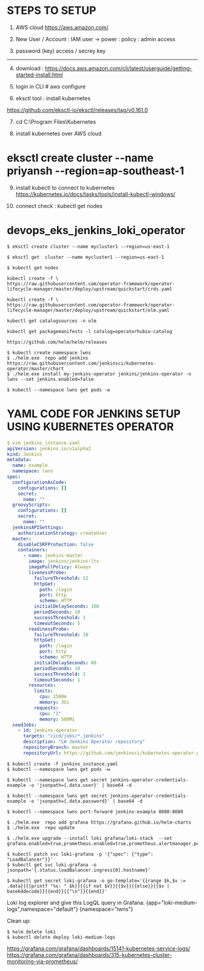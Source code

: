 # STEPS TO SETUP 

1. AWS cloud
https://aws.amazon.com/

2. New User / Account : IAM
user -> power : policy : admin access

3. password (key)
access / secrey key

------------------------------------

4. download : https://docs.aws.amazon.com/cli/latest/userguide/getting-started-install.html

5. login in CLI # aws configure

6. eksctl tool : install kubernetes

https://github.com/eksctl-io/eksctl/releases/tag/v0.161.0


7. cd C:\Program Files\Kubernetes

8. install kubernetes over AWS cloud
# eksctl create cluster --name priyansh --region=ap-southeast-1

9. install kubectl to connect to kubernetes
https://kubernetes.io/docs/tasks/tools/install-kubectl-windows/

10. connect check : kubectl get nodes

# devops_eks_jenkins_loki_operator

```shell
$ eksctl create cluster --name mycluster1 --region=us-east-1
```
```shell
$ eksctl get  cluster --name mycluster1 --region=us-east-1
```
```shell
$ kubectl get nodes
```
```shell
kubectl create -f \
https://raw.githubusercontent.com/operator-framework/operator-lifecycle-manager/master/deploy/upstream/quickstart/crds.yaml
```
```shell
kubectl create -f \
https://raw.githubusercontent.com/operator-framework/operator-lifecycle-manager/master/deploy/upstream/quickstart/olm.yaml
```
```shell
kubectl get catalogsources -n olm
```
```shell
kubectl get packagemanifests -l catalog=operatorhubio-catalog

https://github.com/helm/helm/releases
```
```shell
$ kubectl create namespace lwns
$ ./helm.exe  repo add jenkins https://raw.githubusercontent.com/jenkinsci/kubernetes-operator/master/chart
$ ./helm.exe install my-jenkins-operator jenkins/jenkins-operator -n lwns --set jenkins.enabled=false
```
```shell
$ kubectl --namespace lwns get pods -w
```
# YAML CODE FOR JENKINS SETUP USING KUBERNETES OPERATOR
```YAML
$ vim jenkins_instance.yaml
apiVersion: jenkins.io/v1alpha2
kind: Jenkins
metadata:
  name: example
  namespace: lwns
spec:
  configurationAsCode:
    configurations: []
    secret:
      name: ""
  groovyScripts:
    configurations: []
    secret:
      name: ""
  jenkinsAPISettings:
    authorizationStrategy: createUser
  master:
    disableCSRFProtection: false
    containers:
      - name: jenkins-master
        image: jenkins/jenkins:lts
        imagePullPolicy: Always
        livenessProbe:
          failureThreshold: 12
          httpGet:
            path: /login
            port: http
            scheme: HTTP
          initialDelaySeconds: 100
          periodSeconds: 10
          successThreshold: 1
          timeoutSeconds: 5
        readinessProbe:
          failureThreshold: 10
          httpGet:
            path: /login
            port: http
            scheme: HTTP
          initialDelaySeconds: 80
          periodSeconds: 10
          successThreshold: 1
          timeoutSeconds: 1
        resources:
          limits:
            cpu: 1500m
            memory: 3Gi
          requests:
            cpu: "1"
            memory: 500Mi
  seedJobs:
    - id: jenkins-operator
      targets: "cicd/jobs/*.jenkins"
      description: "LW Jenkins Operator repository"
      repositoryBranch: master
      repositoryUrl: https://github.com/jenkinsci/kubernetes-operator.git
```
```shell
$ kubectl create -f jenkins_instance.yaml
$ kubectl --namespace lwns get pods -w
```
```shell
$ kubectl --namespace lwns get secret jenkins-operator-credentials-example -o 'jsonpath={.data.user}' | base64 -d

```
```shell
$ kubectl --namespace lwns get secret jenkins-operator-credentials-example -o 'jsonpath={.data.password}' | base64 -d
```
```shell
$ kubectl --namespace lwns port-forward jenkins-example 8080:8080
```
```shell
$ ./helm.exe  repo add grafana https://grafana.github.io/helm-charts
$ ./helm.exe  repo update
```

```shell
$ ./helm.exe upgrade --install loki grafana/loki-stack  --set grafana.enabled=true,prometheus.enabled=true,prometheus.alertmanager.persistentVolume.enabled=false,prometheus.server.persistentVolume.enabled=false
```
```shell
$ kubectl patch svc loki-grafana -p '{"spec": {"type": "LoadBalancer"}}'
$ kubectl get svc loki-grafana -o jsonpath='{.status.loadBalancer.ingress[0].hostname}'
```

```shell
$ kubectl get secret loki-grafana -o go-template='{{range $k,$v := .data}}{{printf "%s: " $k}}{{if not $v}}{{$v}}{{else}}{{$v | base64decode}}{{end}}{{"\n"}}{{end}}'
```

Loki log explorer and give this LogQL query in Grafana:
{app="loki-medium-logs",namespace="default"}
{namespace="lwns"}

Clean up:
```shell
$ helm delete loki 
$ kubectl delete deploy loki-medium-logs 
```


https://grafana.com/grafana/dashboards/15141-kubernetes-service-logs/
https://grafana.com/grafana/dashboards/315-kubernetes-cluster-monitoring-via-prometheus/






      
 